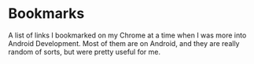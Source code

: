 # Bookmarks

A list of links I bookmarked on my Chrome at a time when I was more into Android Development. Most of them are on Android, and they are really random of sorts, but were pretty useful for me.
